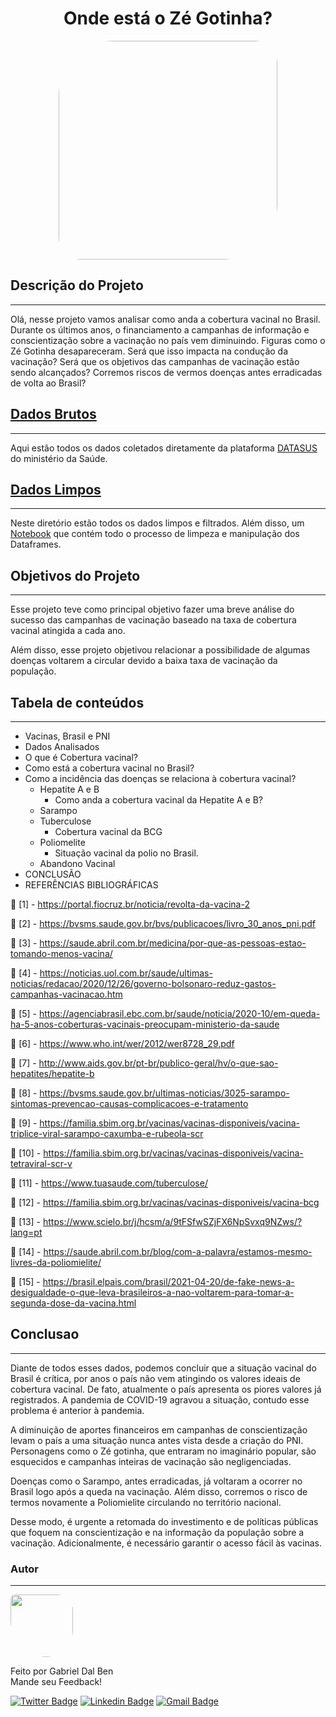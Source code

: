 <h1 align="center">Onde está o Zé Gotinha?</h1>

<p align="center">
        <img " src="https://www.tenhomaisdiscosqueamigos.com/wp-content/uploads/2020/03/ze-gotinha-do-brega.jpg" width="350x;" style= "border-radius: 25% 10%" ; alt=""/>
 <br />


## Descrição do Projeto
---

<p>Olá, nesse projeto vamos analisar como anda a cobertura vacinal no Brasil. Durante os últimos anos, o financiamento a campanhas de informação e conscientização sobre a vacinação no país vem diminuindo. Figuras como o Zé Gotinha desapareceram. Será que isso impacta na condução da vacinação? Será que os objetivos das campanhas de vacinação estão sendo alcançados? Corremos riscos de vermos doenças antes erradicadas de volta ao Brasil?</p>


## [Dados Brutos](https://github.com/GabrielDalBen/Onde_esta_o_ze_gotinha_BootCamp_M2/tree/main/dados_brutos)
---
Aqui estão todos os dados coletados diretamente da plataforma [DATASUS](http://tabnet.datasus.gov.br/cgi/menu_tabnet_php.htm#) do ministério da Saúde.


## [Dados Limpos](https://github.com/GabrielDalBen/Onde_esta_o_ze_gotinha_BootCamp_M2/tree/main/dados_limpos)
---
Neste diretório estão todos os dados limpos e filtrados. Além disso, um [Notebook](https://github.com/GabrielDalBen/Onde_esta_o_ze_gotinha_BootCamp_M2/blob/main/dados_limpos/notebook/Limpeza_dados_brutos.ipynb) que contém todo o processo de limpeza e manipulação dos Dataframes.


## Objetivos do Projeto
---
Esse projeto teve como principal objetivo fazer uma breve análise do sucesso das campanhas de vacinação baseado na taxa de cobertura vacinal atingida a cada ano. 

Além disso, esse projeto objetivou relacionar a possibilidade de algumas doenças voltarem a circular devido a baixa taxa de vacinação da população.


## Tabela de conteúdos
---
<!--ts-->
   * Vacinas, Brasil e PNI
   * Dados Analisados
   * O que é Cobertura vacinal?
   * Como está a cobertura vacinal no Brasil?
   * Como a incidência das doenças se relaciona à cobertura vacinal?
      * Hepatite A e B
        * Como anda a cobertura vacinal da Hepatite A e B?
      * Sarampo
      * Tuberculose
        * Cobertura vacinal da BCG
      * Poliomelite
        * Situação vacinal da polio no Brasil.
      * Abandono Vacinal
   * CONCLUSÃO
   * REFERÊNCIAS BIBLIOGRÁFICAS
   
:newspaper:  [1] - https://portal.fiocruz.br/noticia/revolta-da-vacina-2

:newspaper:  [2] - https://bvsms.saude.gov.br/bvs/publicacoes/livro_30_anos_pni.pdf

:newspaper:  [3] - https://saude.abril.com.br/medicina/por-que-as-pessoas-estao-tomando-menos-vacina/

:newspaper:  [4] - https://noticias.uol.com.br/saude/ultimas-noticias/redacao/2020/12/26/governo-bolsonaro-reduz-gastos-campanhas-vacinacao.htm

:newspaper:  [5] - https://agenciabrasil.ebc.com.br/saude/noticia/2020-10/em-queda-ha-5-anos-coberturas-vacinais-preocupam-ministerio-da-saude

:newspaper:  [6] - https://www.who.int/wer/2012/wer8728_29.pdf

:newspaper:  [7] - http://www.aids.gov.br/pt-br/publico-geral/hv/o-que-sao-hepatites/hepatite-b

:newspaper:  [8] - https://bvsms.saude.gov.br/ultimas-noticias/3025-sarampo-sintomas-prevencao-causas-complicacoes-e-tratamento

:newspaper:  [9] - https://familia.sbim.org.br/vacinas/vacinas-disponiveis/vacina-triplice-viral-sarampo-caxumba-e-rubeola-scr

:newspaper:  [10] - https://familia.sbim.org.br/vacinas/vacinas-disponiveis/vacina-tetraviral-scr-v

:newspaper:  [11] - https://www.tuasaude.com/tuberculose/

:newspaper:  [12] - https://familia.sbim.org.br/vacinas/vacinas-disponiveis/vacina-bcg

:newspaper:  [13] - https://www.scielo.br/j/hcsm/a/9tFSfwSZjFX6NpSvxq9NZws/?lang=pt

:newspaper:  [14] - https://saude.abril.com.br/blog/com-a-palavra/estamos-mesmo-livres-da-poliomielite/

:newspaper:  [15] - https://brasil.elpais.com/brasil/2021-04-20/de-fake-news-a-desigualdade-o-que-leva-brasileiros-a-nao-voltarem-para-tomar-a-segunda-dose-da-vacina.html


## Conclusao
---

Diante de todos esses dados, podemos concluir que a situação vacinal do Brasil é crítica, por anos o país não vem atingindo os valores ideais de cobertura vacinal. De fato, atualmente o país apresenta os piores valores já registrados. A pandemia de COVID-19 agravou a situação, contudo esse problema é anterior à pandemia.

A diminuição de aportes financeiros em campanhas de conscientização levam o país a uma situação nunca antes vista desde a criação do PNI. Personagens como o Zé gotinha, que entraram no imaginário popular, são esquecidos e campanhas inteiras de vacinação são negligenciadas.

Doenças como o Sarampo, antes erradicadas, já voltaram a ocorrer no Brasil logo após a queda na vacinação. Além disso, corremos o risco de termos novamente a Poliomielite circulando no território nacional.

Desse modo, é urgente a retomada do investimento e de políticas públicas que foquem na conscientização e na informação da população sobre a vacinação. Adicionalmente, é necessário garantir o acesso fácil às vacinas.


### Autor
---
 <img style="border-radius:  10% 30% 50% 70%;" src="https://avatars3.githubusercontent.com/u/16099477?s=400&u=9c91a633df96d3a8907f7a12ba7e2dade0482c72&v=4" width="100px;" alt=""/>
 <br />
 
Feito por Gabriel Dal Ben
<br />
Mande seu Feedback!

[![Twitter Badge](https://img.shields.io/badge/-@gabriel_bd-1ca0f1?style=flat-square&labelColor=1ca0f1&logo=twitter&logoColor=white&link=https://twitter.com/gabriel_bd)](https://twitter.com/gabriel_bd) [![Linkedin Badge](https://img.shields.io/badge/-Gabriel-blue?style=flat-square&logo=Linkedin&logoColor=white&link=https://www.linkedin.com/in/gabrieldalben/)](www.linkedin.com/in/gabrieldalben/) 
[![Gmail Badge](https://img.shields.io/badge/-gbdalbem.26@gmail.com-c14438?style=flat-square&logo=Gmail&logoColor=white&link=mailto:gbdalbem.26@gmail.com)](mailto:gbdalbem.26@gmail.com)

<gif src='https://media1.tenor.com/images/863df132b0c2a69ce7681c7ce64a744c/tenor.gif?itemid=20720474' width="800" height="800">
